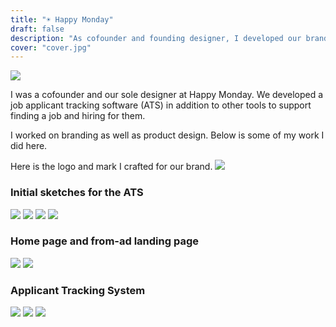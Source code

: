 ```yaml
---
title: "☀️ Happy Monday"
draft: false
description: "As cofounder and founding designer, I developed our brand, style, and design system."
cover: "cover.jpg"
---
```


![](/img/hm/13.png)

I was a cofounder and our sole designer at Happy Monday. We developed a job applicant tracking software (ATS) in addition to other tools to support finding a job and hiring for them.

I worked on branding as well as product design. Below is some of my work I did here.

Here is the logo and mark I crafted for our brand.
![](/img/hm/12.png)

### Initial sketches for the ATS
![](/img/hm/1.png)
![](/img/hm/2.png)
![](/img/hm/3.png)
![](/img/hm/4.png)

### Home page and from-ad landing page
![](/img/hm/8.png)
![](/img/hm/10.png)

### Applicant Tracking System
![](/img/hm/5.png)
![](/img/hm/7.png)
![](/img/hm/6.png)